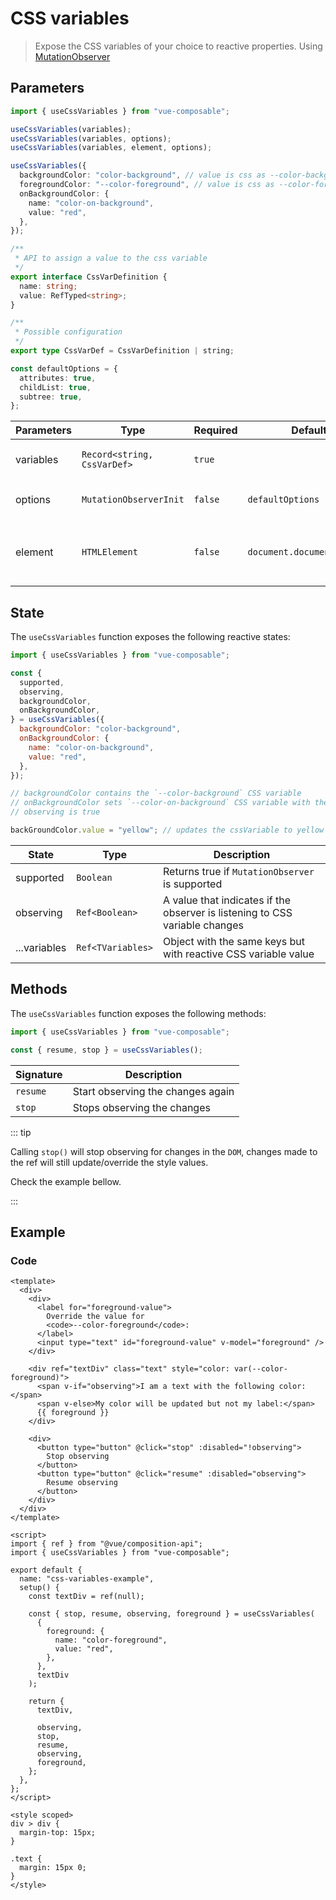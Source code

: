 # CSS variables

> Expose the CSS variables of your choice to reactive properties. Using [MutationObserver](https://developer.mozilla.org/en-US/docs/Web/API/MutationObserver)

## Parameters

```ts
import { useCssVariables } from "vue-composable";

useCssVariables(variables);
useCssVariables(variables, options);
useCssVariables(variables, element, options);

useCssVariables({
  backgroundColor: "color-background", // value is css as --color-background
  foregroundColor: "--color-foreground", // value is css as --color-foreground
  onBackgroundColor: {
    name: "color-on-background",
    value: "red",
  },
});

/**
 * API to assign a value to the css variable
 */
export interface CssVarDefinition {
  name: string;
  value: RefTyped<string>;
}

/**
 * Possible configuration
 */
export type CssVarDef = CssVarDefinition | string;

const defaultOptions = {
  attributes: true,
  childList: true,
  subtree: true,
};
```

| Parameters | Type                        | Required | Default                    | Description                                                                                                                                |
| ---------- | --------------------------- | -------- | -------------------------- | ------------------------------------------------------------------------------------------------------------------------------------------ |
| variables  | `Record<string, CssVarDef>` | `true`   |                            | dictionary with the cssVariable name you wish to track/change                                                                              |
| options    | `MutationObserverInit`      | `false`  | `defaultOptions`           | Options passed to `MutationObserver.observe` [MutationObserverInit](https://developer.mozilla.org/en-US/docs/Web/API/MutationObserverInit) |
| element    | `HTMLElement`               | `false`  | `document.documentElement` | element to keep track of CssVariables, it will default to document.documentElement if is in a client browser                               |

## State

The `useCssVariables` function exposes the following reactive states:

```js
import { useCssVariables } from "vue-composable";

const {
  supported,
  observing,
  backgroundColor,
  onBackgroundColor,
} = useCssVariables({
  backgroundColor: "color-background",
  onBackgroundColor: {
    name: "color-on-background",
    value: "red",
  },
});

// backgroundColor contains the `--color-background` CSS variable
// onBackgroundColor sets `--color-on-background` CSS variable with the value 'red'
// observing is true

backGroundColor.value = "yellow"; // updates the cssVariable to yellow
```

| State        | Type              | Description                                                                 |
| ------------ | ----------------- | --------------------------------------------------------------------------- |
| supported    | `Boolean`         | Returns true if `MutationObserver` is supported                             |
| observing    | `Ref<Boolean>`    | A value that indicates if the observer is listening to CSS variable changes |
| ...variables | `Ref<TVariables>` | Object with the same keys but with reactive CSS variable value              |

## Methods

The `useCssVariables` function exposes the following methods:

```js
import { useCssVariables } from "vue-composable";

const { resume, stop } = useCssVariables();
```

| Signature | Description                       |
| --------- | --------------------------------- |
| `resume`  | Start observing the changes again |
| `stop`    | Stops observing the changes       |

::: tip

Calling `stop()` will stop observing for changes in the `DOM`, changes made to the ref will still update/override the style values.

Check the example bellow.

:::

## Example

<css-variables-example/>

### Code

```vue
<template>
  <div>
    <div>
      <label for="foreground-value">
        Override the value for
        <code>--color-foreground</code>:
      </label>
      <input type="text" id="foreground-value" v-model="foreground" />
    </div>

    <div ref="textDiv" class="text" style="color: var(--color-foreground)">
      <span v-if="observing">I am a text with the following color:</span>
      <span v-else>My color will be updated but not my label:</span>
      {{ foreground }}
    </div>

    <div>
      <button type="button" @click="stop" :disabled="!observing">
        Stop observing
      </button>
      <button type="button" @click="resume" :disabled="observing">
        Resume observing
      </button>
    </div>
  </div>
</template>

<script>
import { ref } from "@vue/composition-api";
import { useCssVariables } from "vue-composable";

export default {
  name: "css-variables-example",
  setup() {
    const textDiv = ref(null);

    const { stop, resume, observing, foreground } = useCssVariables(
      {
        foreground: {
          name: "color-foreground",
          value: "red",
        },
      },
      textDiv
    );

    return {
      textDiv,

      observing,
      stop,
      resume,
      observing,
      foreground,
    };
  },
};
</script>

<style scoped>
div > div {
  margin-top: 15px;
}

.text {
  margin: 15px 0;
}
</style>
```
